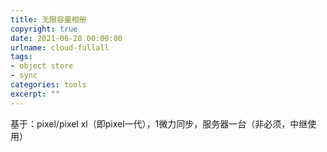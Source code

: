 ```yaml
---
title: 无限容量相册
copyright: true
date: 2021-06-28 00:00:00
urlname: cloud-fullall
tags: 
- object store
- sync
categories: tools
excerpt: ""
---
```

基于：pixel/pixel xl（即pixel一代），1微力同步，服务器一台（非必须，中继使用）
